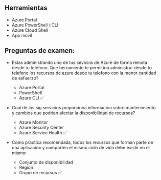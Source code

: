 ## Herramientas
- Azure Portal
- Azure PowerShell / CLI
- Azure Cloud Shell
- App movil

## Preguntas de examen:
- Estas administrando uno de tus sevicios de Azure de forma remota desde tu telefono. Que herramiente te permitiria administrar desde tu telefono los recursos de azure desde tu telefono con la menor cantidad de esfuerzo?
  - Azure Portal 
  - PowerShell
  - Azure CLI ✅
 
- Cual de los sig servicios proporciona informacion sobre mantenimiento y cambios que podrian afectar la disponibilidad de recursos?
  - Azure Monitor
  - Azure Security Center
  - Azure Service Health ✅
 
- Como practica recomendada, todos los recursos que forman parte de una aplicacion y comparten el mismo ciclo de vida debe existir en el mismo:
  - Conjunto de disponibilidad
  - Region
  - Grupo de recursos ✅
